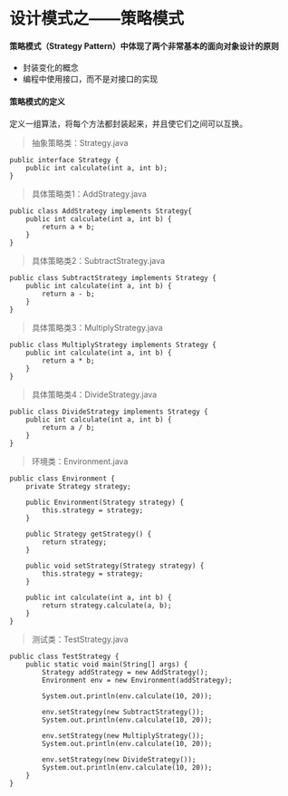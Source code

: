 # 设计模式之——策略模式

#### 策略模式（Strategy Pattern）中体现了两个非常基本的面向对象设计的原则

* 封装变化的概念
* 编程中使用接口，而不是对接口的实现

#### 策略模式的定义

定义一组算法，将每个方法都封装起来，并且使它们之间可以互换。


> 抽象策略类：Strategy.java

    public interface Strategy {
	    public int calculate(int a, int b);
    }

> 具体策略类1：AddStrategy.java

    public class AddStrategy implements Strategy{
    	public int calculate(int a, int b) {
    		return a + b;
    	}
    }

> 具体策略类2：SubtractStrategy.java

    public class SubtractStrategy implements Strategy {
    	public int calculate(int a, int b) {
    		return a - b;
    	}
    }

> 具体策略类3：MultiplyStrategy.java

    public class MultiplyStrategy implements Strategy {
    	public int calculate(int a, int b) {
    		return a * b;
    	}
    }

> 具体策略类4：DivideStrategy.java

    public class DivideStrategy implements Strategy {
    	public int calculate(int a, int b) {
    		return a / b;
    	}
    }

> 环境类：Environment.java

	public class Environment {
		private Strategy strategy;
	
		public Environment(Strategy strategy) {
			this.strategy = strategy;
		}
	
		public Strategy getStrategy() {
			return strategy;
		}
	
		public void setStrategy(Strategy strategy) {
			this.strategy = strategy;
		}
	
		public int calculate(int a, int b) {
			return strategy.calculate(a, b);
		}
	}

> 测试类：TestStrategy.java

	public class TestStrategy {
		public static void main(String[] args) {
			Strategy addStrategy = new AddStrategy();
			Environment env = new Environment(addStrategy);
			
			System.out.println(env.calculate(10, 20));
			
			env.setStrategy(new SubtractStrategy());
			System.out.println(env.calculate(10, 20));
			
			env.setStrategy(new MultiplyStrategy());
			System.out.println(env.calculate(10, 20));
			
			env.setStrategy(new DivideStrategy());
			System.out.println(env.calculate(10, 20));
		}
	}




























